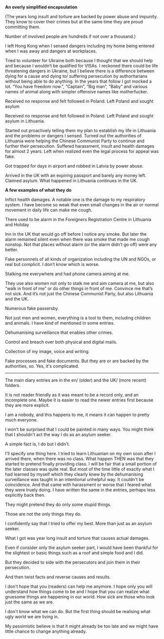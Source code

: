 **An overly simplified encapsulation**

(The years long insult and torture are backed by power abuse and impunity. They know to cover their crimes but at the same time they are proud committing them.

Number of involved people are hundreds if not over a thousand.)

I left Hong Kong when I sensed dangers including my home being entered when I was away and dangers at workplaces.

Tried to volunteer for Ukraine both because I thought that we should help and because I wouldn’t be qualified for VISAs. I reckoned there could be life threatening dangers in Ukraine, but I believe there is a difference between dying for a cause and dying to/ suffering persecution by authoritarians without being able to do anything. In the years that follow I got mocked a lot. “You have freedom now.”, “Captain”, “Big man”, "Baby” and various names of animal along with simpler offensive names like motherfucker.

Received no response and felt followed in Poland. Left Poland and sought asylum 

Received no response and felt followed in Poland. Left Poland and sought asylum in Lithuania.

Started out proactively telling them my plan to establish my life in Lithuania and the problems or dangers I sensed. Turned out the authorities of Lithuania were helping the Chinese Communist Party to continue and further their persecution. Suffered harassment, insult and health damages for almost 2 years. Left when realized even the legal process for appeal was fake.

Got trapped for days in airport and robbed in Latvia by power abuse.

Arrived in the UK with an expiring passport and barely any money left. Claimed asylum. What happened in Lithuania continues in the UK.

**A few examples of what they do**

Inflict health damages. A notable one is the damage to my respiratory system. I have become so weak that even small changes in the air or normal movement in daily life can make me cough.

There used to be alarm in the Foreigners Registration Centre in Lithuania and Holiday 

Inn in the UK that would go off before I notice any smoke. But later the alarm remained silent even when there was smoke that made me cough nonstop. Not that places without alarm (or the alarm didn’t go off) were any better.

Fake personnels of all kinds of organization including the UN and NGOs, or real but complicit. I don’t know which is worse. 

Stalking me everywhere and had phone camera aiming at me.

They use also women not only to stalk me and aim camera at me, but also “walk in front of me” or do other things in front of me. Convince me that’s not sick. And it’s not just the Chinese Communist Party, but also Lithuania and the UK.

Numerous fake passersby.

Not just men and women, everything is a tool to them, including children and animals. I have kind of mentioned in some entries.

Dehumanising surveillance that enables other crimes.

Control and breach over both physical and digital mails.

Collection of my image, voice and writing.

Fake processes and fake documents. But they are or are backed by the authorities, so. Yes, it's complicated.

---

The main diary entries are in the en/ (older) and the UK/ (more recent) folders.

It is not reader friendly as it was meant to be a record only, and an incomplete one. Maybe it is easier to read the newer entries first because they are more explicit.

I am a nobody, and this happens to me, it means it can happen to pretty much everyone.

I won't be surprised that I could be painted in many ways. You might think that I shouldn't act the way I do as an asylum seeker.

A simple fact is, I do but I didn't.

I'll specify one thing here. I tried to learn Lithuanian on my own soon after I arrived there, when there was no class. What happen THEN was that they started to pretend finally providing class. I will be fair that a small portion of the later classes was quite real. But most of the time little of exactly what I had learned by myself which they clearly knew by the dehumanising surveillance was taught in an intentional unhelpful way. It couldn't be coincidence. And that came with harassment or worse that I feared what they were truely doing. I have written the same in the entries, perhaps less explicitly back then.

They might pretend they do only some stupid things.

Those are not the only things they do.

I confidently say that I tried to offer my best. More than just as an asylum seeker. 

What I got was year long insult and torture that causes actual damages.

Even if consider only the asylum seeker part, I would have been thankful for the slightest or basic things such as a roof and simple food and I did. 

But they decided to side with the persecutors and join them in their persecution.

And then twist facts and reverse causes and results.

I don't hope that you (readers) can help me anymore. I hope only you will understand how things come to be and I hope that you can realize what gruesome things are happening in our world. How sick are those who look just the same as we are.

I don't know what we can do. But the first thing should be realising what ugly world we are living in.

My pessimistic believe is that it might already be too late and we might have little chance to change anything already.
